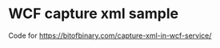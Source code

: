 WCF capture xml sample
=============================

Code for https://bitofbinary.com/capture-xml-in-wcf-service/


